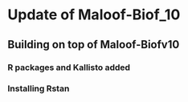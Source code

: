 # Update of Maloof-Biof_10

## Building on top of Maloof-Biofv10

### R packages and Kallisto added

### Installing Rstan

```

```
